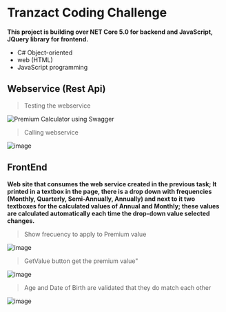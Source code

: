 # Tranzact Coding Challenge

**This project is building over NET Core 5.0 for backend and JavaScript, JQuery library for frontend.**

* C# Object-oriented
* web (HTML)
* JavaScript programming


## Webservice (Rest Api)

> Testing the webservice
> 
![Premium Calculator using Swagger](https://user-images.githubusercontent.com/3922089/120250060-6d298600-c242-11eb-823a-b2b47984242c.png)


> Calling webservice

![image](https://user-images.githubusercontent.com/3922089/120250647-87fcfa00-c244-11eb-9bf3-f731fe3bc59c.png)

## FrontEnd

**Web site that consumes the web service created in the previous task; It printed in a textbox in the page, there is a drop down with frequencies (Monthly, Quarterly, Semi-Annually, Annually) and next to it two textboxes for the calculated values of Annual and Monthly; these values are calculated automatically each time the drop-down value selected changes.**

> Show frecuency to apply to Premium value

![image](https://user-images.githubusercontent.com/3922089/120250790-048fd880-c245-11eb-951c-01137c9c09e9.png)

> GetValue button get the premium value"

![image](https://user-images.githubusercontent.com/3922089/120250863-33a64a00-c245-11eb-9da9-d8c0cd9c10de.png)

> Age and Date of Birth are validated that they do match each other

![image](https://user-images.githubusercontent.com/3922089/120251028-ccd56080-c245-11eb-9656-8c628efe467a.png)

